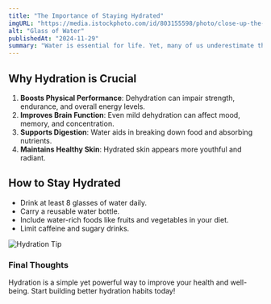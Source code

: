 ```yaml
---
title: "The Importance of Staying Hydrated"
imgURL: "https://media.istockphoto.com/id/803155598/photo/close-up-the-pouring-purified-fresh-drink-water-from-the-bottle-on-table-in-living-room.jpg?s=612x612&w=0&k=20&c=SfoCBOTYa8E38ivCLXtWAxLBpSvJZrG0wB18n3qTG48="
alt: "Glass of Water"
publishedAt: "2024-11-29"
summary: "Water is essential for life. Yet, many of us underestimate the importance of staying properly hydrated throughout the day. In this post, we'll explore why hydration matters and how to maintain it effectively."
---
```


## Why Hydration is Crucial
1. **Boosts Physical Performance**: Dehydration can impair strength, endurance, and overall energy levels.
2. **Improves Brain Function**: Even mild dehydration can affect mood, memory, and concentration.
3. **Supports Digestion**: Water aids in breaking down food and absorbing nutrients.
4. **Maintains Healthy Skin**: Hydrated skin appears more youthful and radiant.

## How to Stay Hydrated
- Drink at least 8 glasses of water daily.
- Carry a reusable water bottle.
- Include water-rich foods like fruits and vegetables in your diet.
- Limit caffeine and sugary drinks.

![Hydration Tip](https://www.audleyvillages.co.uk/sites/default/files/migrate_files/sites/default/files/styles/audley_stories_image/public/hub_story_image/stay-hydrated-audley-care-png.png?itok=bN8tMwHL)

### Final Thoughts
Hydration is a simple yet powerful way to improve your health and well-being. Start building better hydration habits today!

